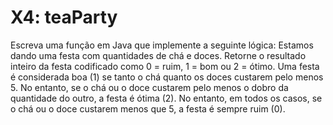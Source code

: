 # X4: teaParty

Escreva uma função em Java que implemente a seguinte lógica: Estamos dando uma festa com quantidades de chá e doces. Retorne o resultado inteiro da festa codificado como 0 = ruim, 1 = bom ou 2 = ótimo. Uma festa é considerada boa (1) se tanto o chá quanto os doces custarem pelo menos 5. No entanto, se o chá ou o doce custarem pelo menos o dobro da quantidade do outro, a festa é ótima (2). No entanto, em todos os casos, se o chá ou o doce custarem menos que 5, a festa é sempre ruim (0).